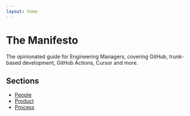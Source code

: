```yaml
---
layout: home
---
```


# The Manifesto

The opinionated guide for Engineering Managers, covering GitHub,
trunk-based development, GitHub Actions, Cursor and more.

## Sections

- [People](people.md)
- [Product](product.md)
- [Process](process.md)
